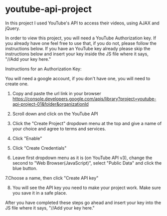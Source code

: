 # youtube-api-project
In this project I used YouTube's API to access their videos, using AJAX and jQuery.

In order to view this project, you will need a YouTube Authorization key.
If you already have one feel free to use that, if you do not, please 
follow the instructions below. If you have an YouTube key already please skip
the instructions below and insert your key inside the JS file where it says, "//Add
your key here."

Instructions for an Authorization Key:

You will need a google account, if you don't have one, you will need to create one.

1. Copy and paste the url link in your browser
https://console.developers.google.com/apis/library?project=youtube-api-project-01&folder&organizationId

2. Scroll down and click on the YouTube API

3. Click the "Create Project" dropdown menu at the top and give a name of your choice and agree to terms and services.

4. Click "Enable"

5. Click "Create Credentials"

6. Leave first dropdown menu as it is (on YouTube API v3), change the second to "Web Browser(JavaScript)", select
"Public Data" and click the blue button.

7.Choose a name, then click "Create API key"

8. You will see the API key you need to make your project work. Make sure you save it in a safe place.

After you have completed these steps go ahead and insert your key into the JS file where it says, "//Add your key here."
